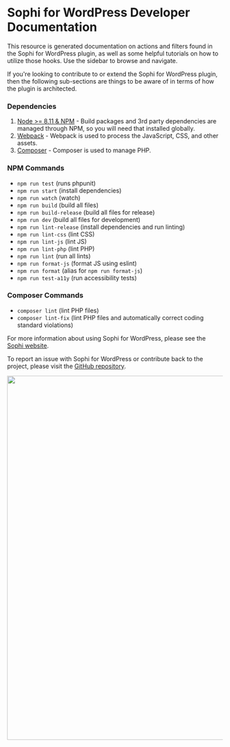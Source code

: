 # Sophi for WordPress Developer Documentation

This resource is generated documentation on actions and filters found in the Sophi for WordPress plugin, as well as some helpful tutorials on how to utilize those hooks. Use the sidebar to browse and navigate.

If you're looking to contribute to or extend the Sophi for WordPress plugin, then the following sub-sections are things to be aware of in terms of how the plugin is architected.

### Dependencies

1. [Node >= 8.11 & NPM](https://www.npmjs.com/get-npm) - Build packages and 3rd party dependencies are managed through NPM, so you will need that installed globally.
2. [Webpack](https://webpack.js.org/) - Webpack is used to process the JavaScript, CSS, and other assets.
3. [Composer](https://getcomposer.org/) - Composer is used to manage PHP.

### NPM Commands

- `npm run test` (runs phpunit)
- `npm run start` (install dependencies)
- `npm run watch` (watch)
- `npm run build` (build all files)
- `npm run build-release` (build all files for release)
- `npm run dev` (build all files for development)
- `npm run lint-release` (install dependencies and run linting)
- `npm run lint-css` (lint CSS)
- `npm run lint-js` (lint JS)
- `npm run lint-php` (lint PHP)
- `npm run lint` (run all lints)
- `npm run format-js` (format JS using eslint)
- `npm run format` (alias for `npm run format-js`)
- `npm run test-a11y` (run accessibility tests)

### Composer Commands

- `composer lint` (lint PHP files)
- `composer lint-fix` (lint PHP files and automatically correct coding standard violations)

For more information about using Sophi for WordPress, please see the [Sophi website](https://sophi.io/).

To report an issue with Sophi for WordPress or contribute back to the project, please visit the [GitHub repository](https://github.com/globeandmail/sophi-for-wordpress/).

<a href="https://www.sophi.io/contact/" class="banner"><img src="https://raw.githubusercontent.com/globeandmail/sophi-for-wordpress/develop/.wordpress-org/banner-1544x500.png?token=AAVQAVOFCCNY7MWUHRZLYNTAOR6JI" width="850"></a>
